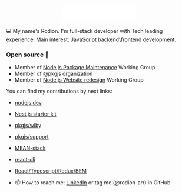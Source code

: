 <p align="center"><img src="https://github.com/rodion-arr/rodion-arr/blob/master/logo.svg" width="200px" height="45px"/></p>

💻 My name's Rodion. I'm full-stack developer with Tech leading experience. Main interest: JavaScript backend\frontend development.

### Open source 🤝

- Member of [Node.js Package Maintenance](https://github.com/nodejs/package-maintenance) Working Group
- Member of [@pkgjs](https://github.com/pkgjs) organization
- Member of [Node.js Website redesign](https://github.com/nodejs/nodejs.dev) Working Group

You can find my contributions by next links:
- [nodejs.dev](https://github.com/nodejs/nodejs.dev/commits?author=rodion-arr)
- [Nest.js starter kit](https://github.com/rodion-arr/nestjs-starter-kit)
- [pkgjs/wiby](https://github.com/pkgjs/wiby/commits?author=rodion-arr)
- [pkgjs/support](https://github.com/pkgjs/support/commits?author=rodion-arr)
- [MEAN-stack](https://github.com/rodion-arr/js-fullstack-practice/commits?author=rodion-arr)
- [react-cli](https://github.com/rodion-arr/react-cli/commits?author=rodion-arr)
- [React/Typescript/Redux/BEM](https://github.com/rodion-arr/starwars-react-app)

- 📫 How to reach me: [LinkedIn](https://www.linkedin.com/in/rodionabdurakhimov/) or tag me (@rodion-arr) in GitHub
